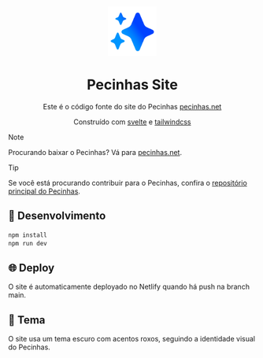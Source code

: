 <div align="center">
    <img src="https://raw.githubusercontent.com/PecinhasFPS/Pecinhas-V2/main/resources/sparklelogo.png" alt="Pecinhas Logo" width="100" height="100">
    <h1>Pecinhas Site</h1>
    <p>Este é o código fonte do site do Pecinhas <a href="https://pecinhas.net">pecinhas.net</a></p>
    <p>Construído com <a href="https://svelte.dev">svelte</a> e <a href="https://tailwindcss.com">tailwindcss</a></p>
</div>

> [!NOTE]  
> Procurando baixar o Pecinhas? Vá para <a href="https://pecinhas.net">pecinhas.net</a>.

> [!TIP]  
> Se você está procurando contribuir para o Pecinhas, confira o <a href="https://github.com/PecinhasFPS/Pecinhas-V2">repositório principal do Pecinhas</a>.

## 🚀 Desenvolvimento

```bash
npm install
npm run dev
```

## 🌐 Deploy

O site é automaticamente deployado no Netlify quando há push na branch main.

## 🎨 Tema

O site usa um tema escuro com acentos roxos, seguindo a identidade visual do Pecinhas.
